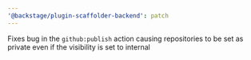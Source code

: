 ```yaml
---
'@backstage/plugin-scaffolder-backend': patch
---
```


Fixes bug in the `github:publish` action causing repositories to be set as private even if the visibility is set to internal
